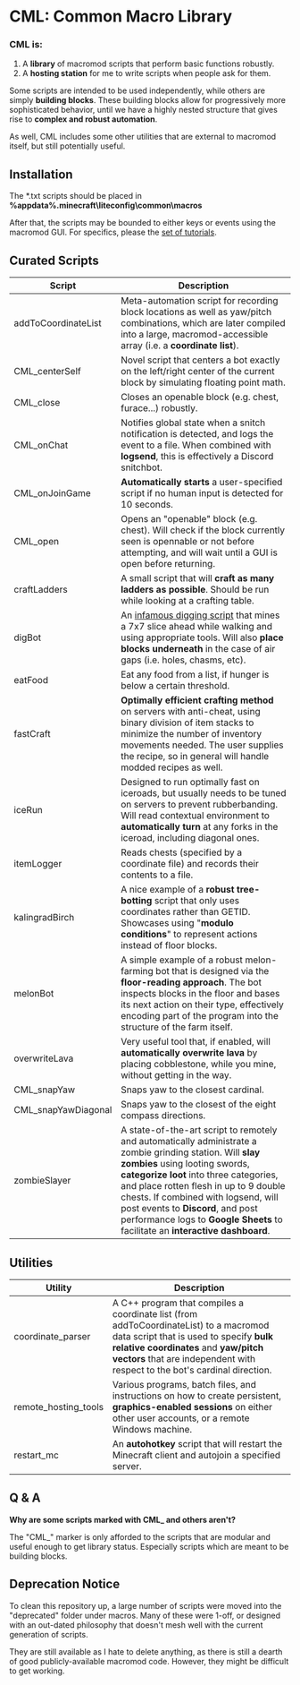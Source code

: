 # CML: Common Macro Library

### CML is:

1.  A **library** of macromod scripts that perform basic functions robustly.
2.  A **hosting station** for me to write scripts when people ask for them.

Some scripts are intended to be used independently, while others are simply **building blocks**. These building blocks allow for progressively more sophisticated behavior, until we have a highly nested structure that gives rise to **complex and robust automation**.

As well, CML includes some other utilities that are external to macromod itself, but still potentially useful.

## Installation

The \*.txt scripts should be placed in **%appdata%\.minecraft\liteconfig\common\macros**

After that, the scripts may be bounded to either keys or events using the macromod GUI. For specifics, please the [set of tutorials](http://mkb.gorlem.ml/tutorial).

## Curated Scripts

| Script              | Description                                                                                                                                                                                                                                                                                                                                                                                   |
| ------------------- | --------------------------------------------------------------------------------------------------------------------------------------------------------------------------------------------------------------------------------------------------------------------------------------------------------------------------------------------------------------------------------------------- |
| addToCoordinateList | Meta-automation script for recording block locations as well as yaw/pitch combinations, which are later compiled into a large, macromod-accessible array (i.e. a **coordinate list**).                                                                                                                                                                                                        |
| CML_centerSelf      | Novel script that centers a bot exactly on the left/right center of the current block by simulating floating point math.                                                                                                                                                                                                                                                                      |
| CML_close           | Closes an openable block (e.g. chest, furace...) robustly.                                                                                                                                                                                                                                                                                                                                    |
| CML_onChat          | Notifies global state when a snitch notification is detected, and logs the event to a file. When combined with **logsend**, this is effectively a Discord snitchbot.                                                                                                                                                                                                                          |
| CML_onJoinGame      | **Automatically starts** a user-specified script if no human input is detected for 10 seconds.                                                                                                                                                                                                                                                                                                |
| CML_open            | Opens an "openable" block (e.g. chest). Will check if the block currently seen is opennable or not before attempting, and will wait until a GUI is open before returning.                                                                                                                                                                                                                     |
| craftLadders        | A small script that will **craft as many ladders as possible**. Should be run while looking at a crafting table.                                                                                                                                                                                                                                                                              |
| digBot              | An [infamous digging script](https://www.youtube.com/watch?v=mHzHMrgVhH0) that mines a 7x7 slice ahead while walking and using appropriate tools. Will also **place blocks underneath** in the case of air gaps (i.e. holes, chasms, etc).                                                                                                                                                    |
| eatFood             | Eat any food from a list, if hunger is below a certain threshold.                                                                                                                                                                                                                                                                                                                             |
| fastCraft           | **Optimally efficient crafting method** on servers with anti-cheat, using binary division of item stacks to minimize the number of inventory movements needed. The user supplies the recipe, so in general will handle modded recipes as well.                                                                                                                                                |
| iceRun              | Designed to run optimally fast on iceroads, but usually needs to be tuned on servers to prevent rubberbanding. Will read contextual environment to **automatically turn** at any forks in the iceroad, including diagonal ones.                                                                                                                                                               |
| itemLogger          | Reads chests (specified by a coordinate file) and records their contents to a file.                                                                                                                                                                                                                                                                                                           |
| kalingradBirch      | A nice example of a **robust tree-botting** script that only uses coordinates rather than GETID. Showcases using "**modulo conditions**" to represent actions instead of floor blocks.                                                                                                                                                                                                        |
| melonBot            | A simple example of a robust melon-farming bot that is designed via the **floor-reading approach**. The bot inspects blocks in the floor and bases its next action on their type, effectively encoding part of the program into the structure of the farm itself.                                                                                                                             |
| overwriteLava       | Very useful tool that, if enabled, will **automatically overwrite lava** by placing cobblestone, while you mine, without getting in the way.                                                                                                                                                                                                                                                  |
| CML_snapYaw         | Snaps yaw to the closest cardinal.                                                                                                                                                                                                                                                                                                                                                            |
| CML_snapYawDiagonal | Snaps yaw to the closest of the eight compass directions.                                                                                                                                                                                                                                                                                                                                     |
| zombieSlayer        | A state-of-the-art script to remotely and automatically administrate a zombie grinding station. Will **slay zombies** using looting swords, **categorize loot** into three categories, and place rotten flesh in up to 9 double chests. If combined with logsend, will post events to **Discord**, and post performance logs to **Google Sheets** to facilitate an **interactive dashboard**. |

## Utilities

| Utility              | Description                                                                                                                                                                                                                                           |
| -------------------- | ----------------------------------------------------------------------------------------------------------------------------------------------------------------------------------------------------------------------------------------------------- |
| coordinate_parser    | A C++ program that compiles a coordinate list (from addToCoordinateList) to a macromod data script that is used to specify **bulk relative coordinates** and **yaw/pitch vectors** that are independent with respect to the bot's cardinal direction. |
| remote_hosting_tools | Various programs, batch files, and instructions on how to create persistent, **graphics-enabled sessions** on either other user accounts, or a remote Windows machine.                                                                                |
| restart_mc           | An **autohotkey** script that will restart the Minecraft client and autojoin a specified server.                                                                                                                                                      |

## Q & A

**Why are some scripts marked with CML\_ and others aren't?**

The "CML\_" marker is only afforded to the scripts that are modular and useful enough to get library status. Especially scripts which are meant to be building blocks.

## Deprecation Notice

To clean this repository up, a large number of scripts were moved into the "deprecated" folder under macros. Many of these were 1-off, or designed with an out-dated philosophy that doesn't mesh well with the current generation of scripts.

They are still available as I hate to delete anything, as there is still a dearth of good publicly-available macromod code. However, they might be difficult to get working.
